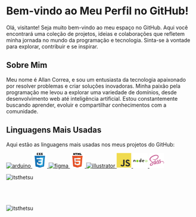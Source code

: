 # Bem-vindo ao Meu Perfil no GitHub!

Olá, visitante! Seja muito bem-vindo ao meu espaço no GitHub. Aqui você encontrará uma coleção de projetos, ideias e colaborações que refletem minha jornada no mundo da programação e tecnologia. Sinta-se à vontade para explorar, contribuir e se inspirar.

## Sobre Mim

Meu nome é Allan Correa, e sou um entusiasta da tecnologia apaixonado por resolver problemas e criar soluções inovadoras. Minha paixão pela programação me levou a explorar uma variedade de domínios, desde desenvolvimento web até inteligência artificial. Estou constantemente buscando aprender, evoluir e compartilhar conhecimentos com a comunidade.

## Linguagens Mais Usadas

Aqui estão as linguagens mais usadas nos meus projetos do GitHub:

<p align="left"> <a href="https://www.arduino.cc/" target="_blank" rel="noreferrer"> <img src="https://cdn.worldvectorlogo.com/logos/arduino-1.svg" alt="arduino" width="40" height="40"/> </a> <a href="https://www.w3schools.com/css/" target="_blank" rel="noreferrer"> <img src="https://raw.githubusercontent.com/devicons/devicon/master/icons/css3/css3-original-wordmark.svg" alt="css3" width="40" height="40"/> </a> <a href="https://www.figma.com/" target="_blank" rel="noreferrer"> <img src="https://www.vectorlogo.zone/logos/figma/figma-icon.svg" alt="figma" width="40" height="40"/> </a> <a href="https://www.w3.org/html/" target="_blank" rel="noreferrer"> <img src="https://raw.githubusercontent.com/devicons/devicon/master/icons/html5/html5-original-wordmark.svg" alt="html5" width="40" height="40"/> </a> <a href="https://www.adobe.com/in/products/illustrator.html" target="_blank" rel="noreferrer"> <img src="https://www.vectorlogo.zone/logos/adobe_illustrator/adobe_illustrator-icon.svg" alt="illustrator" width="40" height="40"/> </a> <a href="https://developer.mozilla.org/en-US/docs/Web/JavaScript" target="_blank" rel="noreferrer"> <img src="https://raw.githubusercontent.com/devicons/devicon/master/icons/javascript/javascript-original.svg" alt="javascript" width="40" height="40"/> </a> <a href="https://nodejs.org" target="_blank" rel="noreferrer"> <img src="https://raw.githubusercontent.com/devicons/devicon/master/icons/nodejs/nodejs-original-wordmark.svg" alt="nodejs" width="40" height="40"/> </a> <a href="https://sass-lang.com" target="_blank" rel="noreferrer"> <img src="https://raw.githubusercontent.com/devicons/devicon/master/icons/sass/sass-original.svg" alt="sass" width="40" height="40"/> </a> </p>


<p><img align="left" src="https://github-readme-stats.vercel.app/api/top-langs?username=itsthetsu&show_icons=true&locale=en&layout=compact" alt="itsthetsu" /></p>

<br><br><br><br>

<p><img align="center" src="https://github-readme-streak-stats.herokuapp.com/?user=itsthetsu&" alt="itsthetsu" /></p>
